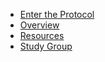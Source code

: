 * [Enter the Protocol](schedule.md)
* [Overview](topics.md)
* [Resources](resources.md)
* [Study Group](contact.md)
